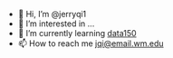 - 👋 Hi, I’m @jerryqi1
- 👀 I’m interested in ...
- 🌱 I’m currently learning [data150](data-150.md)
- 📫 How to reach me jqi@email.wm.edu


<!---
jerryqi1/jerryqi1 is a ✨ special ✨ repository because its `README.md` (this file) appears on your GitHub profile.
You can click the Preview link to take a look at your changes.
--->
